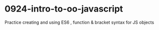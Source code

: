 # 0924-intro-to-oo-javascript
Practice creating and using ES6 , function &amp; bracket syntax for JS objects
